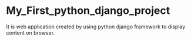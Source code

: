 # My_First_python_django_project
It is web application created by using python django framework to display content on browser.
